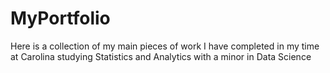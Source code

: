 # MyPortfolio
Here is a collection of my main pieces of work I have completed in my time at Carolina studying Statistics and Analytics with a minor in Data Science
